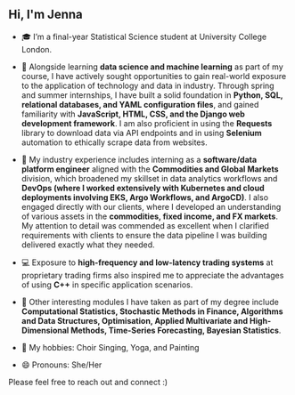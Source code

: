 ## Hi, I'm Jenna

<!--
**jennajiali/jennajiali** is a ✨ _special_ ✨ repository because its `README.md` (this file) appears on your GitHub profile.
-->

- 🎓 I’m a final-year Statistical Science student at University College London.

- 🌱 Alongside learning **data science and machine learning** as part of my course, I have actively sought opportunities to gain real-world exposure to the application of technology and data in industry. Through spring and summer internships, I have built a solid foundation in **Python, SQL, relational databases, and YAML configuration files**, and gained familiarity with **JavaScript, HTML, CSS, and the Django web development framework**. I am also proficient in using the **Requests** library to download data via API endpoints and in using **Selenium** automation to ethically scrape data from websites.

- 💼 My industry experience includes interning as a **software/data platform engineer** aligned with the **Commodities and Global Markets** division, which broadened my skillset in data analytics workflows and **DevOps (where I worked extensively with Kubernetes and cloud deployments involving EKS, Argo Workflows, and ArgoCD)**. I also engaged directly with our clients, where I developed an understanding of various assets in the **commodities, fixed income, and FX markets**. My attention to detail was commended as excellent when I clarified requirements with clients to ensure the data pipeline I was building delivered exactly what they needed.

- 💻 Exposure to **high-frequency and low-latency trading systems** at proprietary trading firms also inspired me to appreciate the advantages of using **C++** in specific application scenarios.

- 📖 Other interesting modules I have taken as part of my degree include **Computational Statistics, Stochastic Methods in Finance, Algorithms and Data Structures, Optimisation, Applied Multivariate and High-Dimensional Methods, Time-Series Forecasting, Bayesian Statistics**.

- 👯 My hobbies: Choir Singing, Yoga, and Painting

- 😄 Pronouns: She/Her

Please feel free to reach out and connect :)
